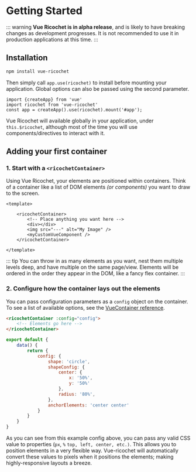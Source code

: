 # Getting Started

::: warning
**Vue Ricochet is in alpha release**, and is likely to have breaking changes as development progresses. It is not recommended to use it in production applications at this time.
:::

## Installation

```bash
npm install vue-ricochet
```

Then simply call `app.use(ricochet)` to install before mounting your application. Global options can also be passed using the second parameter.

```js{2,3}
import {createApp} from 'vue'
import ricochet from 'vue-ricochet'
const app = createApp().use(ricochet).mount('#app');
```

Vue Ricochet will available globally in your application, under `this.$ricochet`, although most of the time you will use components/directives to interact with it.

## Adding your first container

### 1. Start with a `<ricochetContainer>`

Using Vue Ricochet, your elements are positioned within containers. Think of a container like a list of DOM elements _(or components)_ you want to draw to the screen.

```html{3,8}
<template>
    
    <ricochetContainer>        
        <!-- Place anything you want here -->
        <div></div>
        <img src="---" alt="My Image" />
        <myCustomVueComponent />     
    </ricochetContainer>
    
</template>
```

::: tip
You can throw in as many elements as you want, nest them multiple levels deep, and have multiple on the same page/view. Elements will be ordered in the order they appear in the DOM, like a fancy flex container.
:::

### 2. Configure how the container lays out the elements

You can pass configuration parameters as a `config` object on the container. To see a list of available options, see the [VueContainer reference](#).

```html
<ricochetContainer :config="config">
    <!-- Elements go here -->
</ricochetContainer>
```

```js
export default {
    data() {
        return {
            config: {
                shape: 'circle',
                shapeConfig: {                    
                    center: {
                        x: '50%',
                        y: '50%'
                    },
                    radius: '80%',
                },
                anchorElements: 'center center'
            }
        }
    }
}
```

As you can see from this example config above, you can pass any valid CSS value to properties (`px`, `%` `top, left, center, etc.)`. This allows you to position elements in a very flexible way. Vue-ricochet will automatically convert these values to pixels when it positions the elements; making highly-responsive layouts a breeze.
